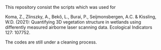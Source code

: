 This repository consist the scripts which was used for

Koma, Z., Zlinszky, A., Bekő, L., Burai, P., Seijmonsbergen, A.C. & Kissling, W.D. (2021): Quantifying 3D vegetation structure in wetlands using differently measured airborne laser scanning data. Ecological Indicators 127: 107752.

The codes are still under a cleaning process. 
